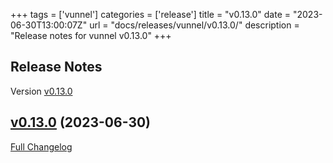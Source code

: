 +++
tags = ['vunnel']
categories = ['release']
title = "v0.13.0"
date = "2023-06-30T13:00:07Z"
url = "docs/releases/vunnel/v0.13.0/"
description = "Release notes for vunnel v0.13.0"
+++

## Release Notes

Version [v0.13.0](https://github.com/anchore/vunnel/releases/tag/v0.13.0)

## [v0.13.0](https://github.com/anchore/vunnel/tree/v0.13.0) (2023-06-30)

[Full Changelog](https://github.com/anchore/vunnel/compare/v0.12.2...v0.13.0)
